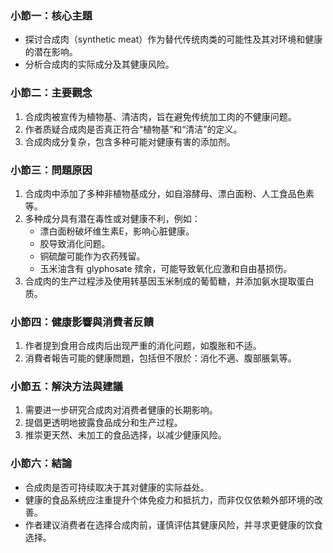 ### 小節一：核心主題
- 探讨合成肉（synthetic meat）作为替代传统肉类的可能性及其对环境和健康的潜在影响。
- 分析合成肉的实际成分及其健康风险。

### 小節二：主要觀念
1. 合成肉被宣传为植物基、清洁肉，旨在避免传统加工肉的不健康问题。
2. 作者质疑合成肉是否真正符合“植物基”和“清洁”的定义。
3. 合成肉成分复杂，包含多种可能对健康有害的添加剂。

### 小節三：問題原因
1. 合成肉中添加了多种非植物基成分，如自溶酵母、漂白面粉、人工食品色素等。
2. 多种成分具有潜在毒性或对健康不利，例如：
   - 漂白面粉破坏维生素E，影响心脏健康。
   - 胶导致消化问题。
   - 铜硫酸可能作为农药残留。
   - 玉米油含有 glyphosate 殡余，可能导致氧化应激和自由基损伤。
3. 合成肉的生产过程涉及使用转基因玉米制成的葡萄糖，并添加氨水提取蛋白质。

### 小節四：健康影響與消費者反饋
1. 作者提到食用合成肉后出现严重的消化问题，如腹胀和不适。
2. 消費者報告可能的健康問題，包括但不限於：消化不適、腹部脹氣等。

### 小節五：解決方法與建議
1. 需要进一步研究合成肉对消费者健康的长期影响。
2. 提倡更透明地披露食品成分和生产过程。
3. 推崇更天然、未加工的食品选择，以减少健康风险。

### 小節六：結論
- 合成肉是否可持续取决于其对健康的实际益处。
- 健康的食品系统应注重提升个体免疫力和抵抗力，而非仅仅依赖外部环境的改善。
- 作者建议消费者在选择合成肉前，谨慎评估其健康风险，并寻求更健康的饮食选择。